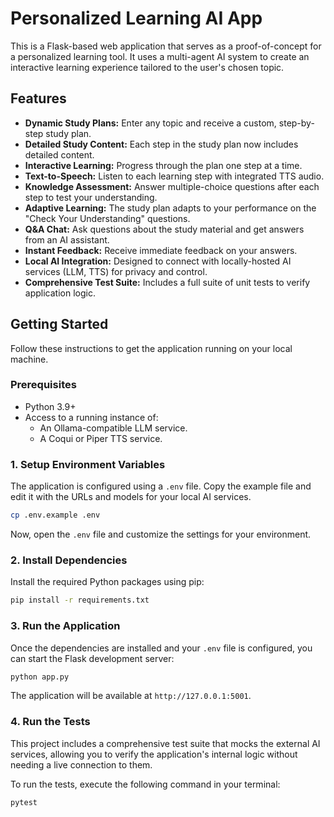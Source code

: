 # Personalized Learning AI App

This is a Flask-based web application that serves as a proof-of-concept for a personalized learning tool. It uses a multi-agent AI system to create an interactive learning experience tailored to the user's chosen topic.

## Features

- **Dynamic Study Plans:** Enter any topic and receive a custom, step-by-step study plan.
- **Detailed Study Content:** Each step in the study plan now includes detailed content.
- **Interactive Learning:** Progress through the plan one step at a time.
- **Text-to-Speech:** Listen to each learning step with integrated TTS audio.
- **Knowledge Assessment:** Answer multiple-choice questions after each step to test your understanding.
- **Adaptive Learning:** The study plan adapts to your performance on the "Check Your Understanding" questions.
- **Q&A Chat:** Ask questions about the study material and get answers from an AI assistant.
- **Instant Feedback:** Receive immediate feedback on your answers.
- **Local AI Integration:** Designed to connect with locally-hosted AI services (LLM, TTS) for privacy and control.
- **Comprehensive Test Suite:** Includes a full suite of unit tests to verify application logic.

## Getting Started

Follow these instructions to get the application running on your local machine.

### Prerequisites

- Python 3.9+
- Access to a running instance of:
  - An Ollama-compatible LLM service.
  - A Coqui or Piper TTS service.

### 1. Setup Environment Variables

The application is configured using a `.env` file. Copy the example file and edit it with the URLs and models for your local AI services.

```bash
cp .env.example .env
```

Now, open the `.env` file and customize the settings for your environment.

### 2. Install Dependencies

Install the required Python packages using pip:

```bash
pip install -r requirements.txt
```

### 3. Run the Application

Once the dependencies are installed and your `.env` file is configured, you can start the Flask development server:

```bash
python app.py
```

The application will be available at `http://127.0.0.1:5001`.

### 4. Run the Tests

This project includes a comprehensive test suite that mocks the external AI services, allowing you to verify the application's internal logic without needing a live connection to them.

To run the tests, execute the following command in your terminal:

```bash
pytest
```
